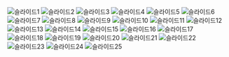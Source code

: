 <div>
  <img src="https://github.com/HG3732/KH_MiniProject/blob/main/%EB%A9%94%EA%B0%80%EB%B0%95%EC%8A%A4%20%EB%B0%9C%ED%91%9C%20%EC%B5%9C%EC%A2%85%EB%B3%B8/Megabox%20(1).png" alt="슬라이드1">
  <img src="https://github.com/HG3732/KH_MiniProject/blob/main/%EB%A9%94%EA%B0%80%EB%B0%95%EC%8A%A4%20%EB%B0%9C%ED%91%9C%20%EC%B5%9C%EC%A2%85%EB%B3%B8/Megabox%20(2).png" alt="슬라이드2">
  <img src="https://github.com/HG3732/KH_MiniProject/blob/main/%EB%A9%94%EA%B0%80%EB%B0%95%EC%8A%A4%20%EB%B0%9C%ED%91%9C%20%EC%B5%9C%EC%A2%85%EB%B3%B8/Megabox%20(3).png" alt="슬라이드3">
  <img src="https://github.com/HG3732/KH_MiniProject/blob/main/%EB%A9%94%EA%B0%80%EB%B0%95%EC%8A%A4%20%EB%B0%9C%ED%91%9C%20%EC%B5%9C%EC%A2%85%EB%B3%B8/Megabox%20(4).png" alt="슬라이드4">
  <img src="https://github.com/HG3732/KH_MiniProject/blob/main/%EB%A9%94%EA%B0%80%EB%B0%95%EC%8A%A4%20%EB%B0%9C%ED%91%9C%20%EC%B5%9C%EC%A2%85%EB%B3%B8/Megabox%20(5).png" alt="슬라이드5">
  <img src="https://github.com/HG3732/KH_MiniProject/blob/main/%EB%A9%94%EA%B0%80%EB%B0%95%EC%8A%A4%20%EB%B0%9C%ED%91%9C%20%EC%B5%9C%EC%A2%85%EB%B3%B8/Megabox%20(6).png" alt="슬라이드6">
  <img src="https://github.com/HG3732/KH_MiniProject/blob/main/%EB%A9%94%EA%B0%80%EB%B0%95%EC%8A%A4%20%EB%B0%9C%ED%91%9C%20%EC%B5%9C%EC%A2%85%EB%B3%B8/Megabox%20(7).png" alt="슬라이드7">
  <img src="https://github.com/HG3732/KH_MiniProject/blob/main/%EB%A9%94%EA%B0%80%EB%B0%95%EC%8A%A4%20%EB%B0%9C%ED%91%9C%20%EC%B5%9C%EC%A2%85%EB%B3%B8/Megabox%20(8).png" alt="슬라이드8">
  <img src="https://github.com/HG3732/KH_MiniProject/blob/main/%EB%A9%94%EA%B0%80%EB%B0%95%EC%8A%A4%20%EB%B0%9C%ED%91%9C%20%EC%B5%9C%EC%A2%85%EB%B3%B8/Megabox%20(9).png" alt="슬라이드9">
  <img src="https://github.com/HG3732/KH_MiniProject/blob/main/%EB%A9%94%EA%B0%80%EB%B0%95%EC%8A%A4%20%EB%B0%9C%ED%91%9C%20%EC%B5%9C%EC%A2%85%EB%B3%B8/Megabox%20(10).png" alt="슬라이드10">
  <img src="https://github.com/HG3732/KH_MiniProject/blob/main/%EB%A9%94%EA%B0%80%EB%B0%95%EC%8A%A4%20%EB%B0%9C%ED%91%9C%20%EC%B5%9C%EC%A2%85%EB%B3%B8/Megabox%20(11).png" alt="슬라이드11">
  <img src="https://github.com/HG3732/KH_MiniProject/blob/main/%EB%A9%94%EA%B0%80%EB%B0%95%EC%8A%A4%20%EB%B0%9C%ED%91%9C%20%EC%B5%9C%EC%A2%85%EB%B3%B8/Megabox%20(12).png" alt="슬라이드12">
  <img src="https://github.com/HG3732/KH_MiniProject/blob/main/%EB%A9%94%EA%B0%80%EB%B0%95%EC%8A%A4%20%EB%B0%9C%ED%91%9C%20%EC%B5%9C%EC%A2%85%EB%B3%B8/Megabox%20(13).png" alt="슬라이드13">
  <img src="https://github.com/HG3732/KH_MiniProject/blob/main/%EB%A9%94%EA%B0%80%EB%B0%95%EC%8A%A4%20%EB%B0%9C%ED%91%9C%20%EC%B5%9C%EC%A2%85%EB%B3%B8/Megabox%20(14).png" alt="슬라이드14">
  <img src="https://github.com/HG3732/KH_MiniProject/blob/main/%EB%A9%94%EA%B0%80%EB%B0%95%EC%8A%A4%20%EB%B0%9C%ED%91%9C%20%EC%B5%9C%EC%A2%85%EB%B3%B8/Megabox%20(15).png" alt="슬라이드15">
  <img src="https://github.com/HG3732/KH_MiniProject/blob/main/%EB%A9%94%EA%B0%80%EB%B0%95%EC%8A%A4%20%EB%B0%9C%ED%91%9C%20%EC%B5%9C%EC%A2%85%EB%B3%B8/Megabox%20(16).png" alt="슬라이드16">
  <img src="https://github.com/HG3732/KH_MiniProject/blob/main/%EB%A9%94%EA%B0%80%EB%B0%95%EC%8A%A4%20%EB%B0%9C%ED%91%9C%20%EC%B5%9C%EC%A2%85%EB%B3%B8/Megabox%20(17).png" alt="슬라이드17">
  <img src="https://github.com/HG3732/KH_MiniProject/blob/main/%EB%A9%94%EA%B0%80%EB%B0%95%EC%8A%A4%20%EB%B0%9C%ED%91%9C%20%EC%B5%9C%EC%A2%85%EB%B3%B8/Megabox%20(18).png" alt="슬라이드18">
  <img src="https://github.com/HG3732/KH_MiniProject/blob/main/%EB%A9%94%EA%B0%80%EB%B0%95%EC%8A%A4%20%EB%B0%9C%ED%91%9C%20%EC%B5%9C%EC%A2%85%EB%B3%B8/Megabox%20(19).png" alt="슬라이드19">
  <img src="https://github.com/HG3732/KH_MiniProject/blob/main/%EB%A9%94%EA%B0%80%EB%B0%95%EC%8A%A4%20%EB%B0%9C%ED%91%9C%20%EC%B5%9C%EC%A2%85%EB%B3%B8/Megabox%20(20).png" alt="슬라이드20">
  <img src="https://github.com/HG3732/KH_MiniProject/blob/main/%EB%A9%94%EA%B0%80%EB%B0%95%EC%8A%A4%20%EB%B0%9C%ED%91%9C%20%EC%B5%9C%EC%A2%85%EB%B3%B8/Megabox%20(21).png" alt="슬라이드21">
  <img src="https://github.com/HG3732/KH_MiniProject/blob/main/%EB%A9%94%EA%B0%80%EB%B0%95%EC%8A%A4%20%EB%B0%9C%ED%91%9C%20%EC%B5%9C%EC%A2%85%EB%B3%B8/Megabox%20(22).png" alt="슬라이드22">
  <img src="https://github.com/HG3732/KH_MiniProject/blob/main/%EB%A9%94%EA%B0%80%EB%B0%95%EC%8A%A4%20%EB%B0%9C%ED%91%9C%20%EC%B5%9C%EC%A2%85%EB%B3%B8/Megabox%20(23).png" alt="슬라이드23">
  <img src="https://github.com/HG3732/KH_MiniProject/blob/main/%EB%A9%94%EA%B0%80%EB%B0%95%EC%8A%A4%20%EB%B0%9C%ED%91%9C%20%EC%B5%9C%EC%A2%85%EB%B3%B8/Megabox%20(24).png" alt="슬라이드24">
  <img src="https://github.com/HG3732/KH_MiniProject/blob/main/%EB%A9%94%EA%B0%80%EB%B0%95%EC%8A%A4%20%EB%B0%9C%ED%91%9C%20%EC%B5%9C%EC%A2%85%EB%B3%B8/Megabox%20(25).png" alt="슬라이드25">
</div>

